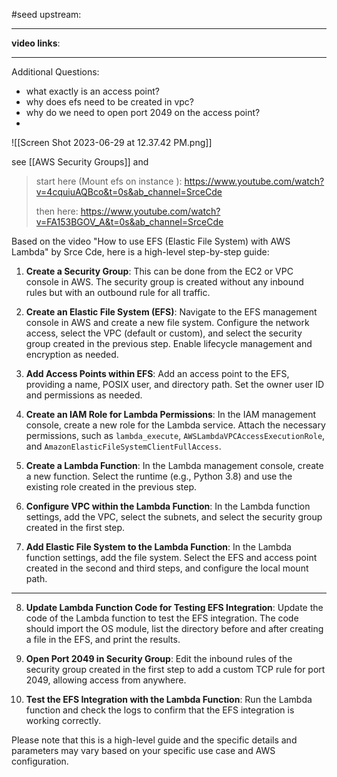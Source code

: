 #seed 
upstream:

---

**video links**:  

---
Additional Questions: 
- what exactly is an access point? 
- why does efs need to be created in vpc? 
- why do we need to open port 2049 on the access point?
- 

![[Screen Shot 2023-06-29 at 12.37.42 PM.png]]

see [[AWS Security Groups]] and

> start here (Mount efs on instance ): https://www.youtube.com/watch?v=4cquiuAQBco&t=0s&ab_channel=SrceCde
> 
> then here: https://www.youtube.com/watch?v=FA153BGOV_A&t=0s&ab_channel=SrceCde

Based on the video "How to use EFS (Elastic File System) with AWS Lambda" by Srce Cde, here is a high-level step-by-step guide:

1. **Create a Security Group**: This can be done from the EC2 or VPC console in AWS. The security group is created without any inbound rules but with an outbound rule for all traffic.

2. **Create an Elastic File System (EFS)**: Navigate to the EFS management console in AWS and create a new file system. Configure the network access, select the VPC (default or custom), and select the security group created in the previous step. Enable lifecycle management and encryption as needed.

3. **Add Access Points within EFS**: Add an access point to the EFS, providing a name, POSIX user, and directory path. Set the owner user ID and permissions as needed.

4. **Create an IAM Role for Lambda Permissions**: In the IAM management console, create a new role for the Lambda service. Attach the necessary permissions, such as `lambda_execute`, `AWSLambdaVPCAccessExecutionRole`, and `AmazonElasticFileSystemClientFullAccess`.

5. **Create a Lambda Function**: In the Lambda management console, create a new function. Select the runtime (e.g., Python 3.8) and use the existing role created in the previous step.

6. **Configure VPC within the Lambda Function**: In the Lambda function settings, add the VPC, select the subnets, and select the security group created in the first step.

7. **Add Elastic File System to the Lambda Function**: In the Lambda function settings, add the file system. Select the EFS and access point created in the second and third steps, and configure the local mount path.
--- 

8. **Update Lambda Function Code for Testing EFS Integration**: Update the code of the Lambda function to test the EFS integration. The code should import the OS module, list the directory before and after creating a file in the EFS, and print the results.

9. **Open Port 2049 in Security Group**: Edit the inbound rules of the security group created in the first step to add a custom TCP rule for port 2049, allowing access from anywhere.

10. **Test the EFS Integration with the Lambda Function**: Run the Lambda function and check the logs to confirm that the EFS integration is working correctly.

Please note that this is a high-level guide and the specific details and parameters may vary based on your specific use case and AWS configuration.